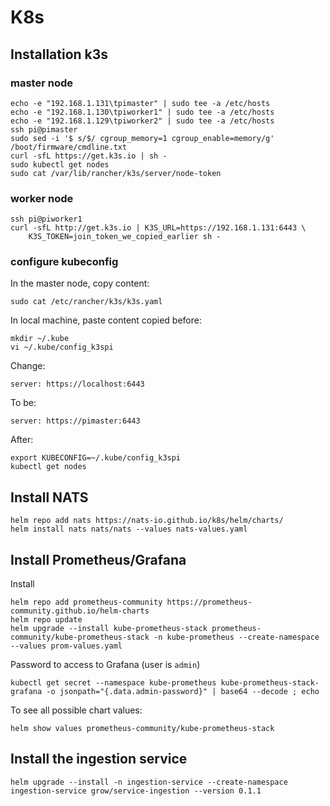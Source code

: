 # K8s

## Installation k3s

### master node

```
echo -e "192.168.1.131\tpimaster" | sudo tee -a /etc/hosts
echo -e "192.168.1.130\tpiworker1" | sudo tee -a /etc/hosts
echo -e "192.168.1.129\tpiworker2" | sudo tee -a /etc/hosts
ssh pi@pimaster
sudo sed -i '$ s/$/ cgroup_memory=1 cgroup_enable=memory/g' /boot/firmware/cmdline.txt
curl -sfL https://get.k3s.io | sh -
sudo kubectl get nodes
sudo cat /var/lib/rancher/k3s/server/node-token
```

### worker node

```
ssh pi@piworker1
curl -sfL http://get.k3s.io | K3S_URL=https://192.168.1.131:6443 \
    K3S_TOKEN=join_token_we_copied_earlier sh -
```

### configure kubeconfig

In the master node, copy content:

```
sudo cat /etc/rancher/k3s/k3s.yaml
```

In local machine, paste content copied before:

```
mkdir ~/.kube
vi ~/.kube/config_k3spi
```

Change:

```
server: https://localhost:6443
```

To be:

```
server: https://pimaster:6443
```

After:

```
export KUBECONFIG=~/.kube/config_k3spi
kubectl get nodes
```

## Install NATS

```
helm repo add nats https://nats-io.github.io/k8s/helm/charts/
helm install nats nats/nats --values nats-values.yaml
```

## Install Prometheus/Grafana

Install

```
helm repo add prometheus-community https://prometheus-community.github.io/helm-charts
helm repo update
helm upgrade --install kube-prometheus-stack prometheus-community/kube-prometheus-stack -n kube-prometheus --create-namespace --values prom-values.yaml
```

Password to access to Grafana (user is `admin`)

```
kubectl get secret --namespace kube-prometheus kube-prometheus-stack-grafana -o jsonpath="{.data.admin-password}" | base64 --decode ; echo
```

To see all possible chart values:

```
helm show values prometheus-community/kube-prometheus-stack
```

## Install the ingestion service

```
helm upgrade --install -n ingestion-service --create-namespace ingestion-service grow/service-ingestion --version 0.1.1
```